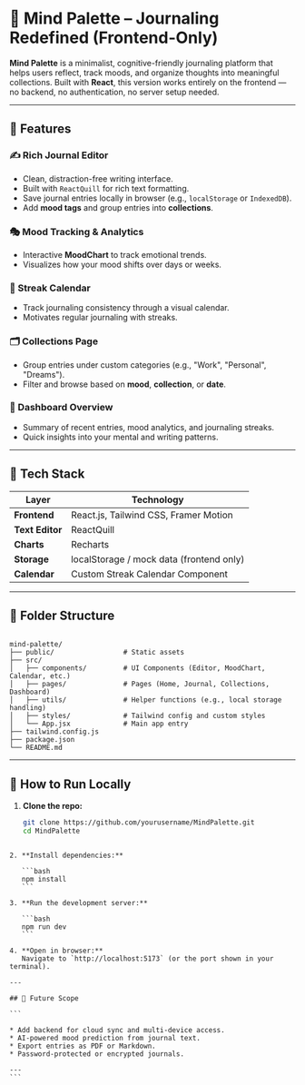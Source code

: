 # 🧠 Mind Palette – Journaling Redefined (Frontend-Only)

**Mind Palette** is a minimalist, cognitive-friendly journaling platform that helps users reflect, track moods, and organize thoughts into meaningful collections. Built with **React**, this version works entirely on the frontend — no backend, no authentication, no server setup needed.

---

## 🌟 Features

### ✍️ Rich Journal Editor
- Clean, distraction-free writing interface.
- Built with `ReactQuill` for rich text formatting.
- Save journal entries locally in browser (e.g., `localStorage` or `IndexedDB`).
- Add **mood tags** and group entries into **collections**.

### 🎭 Mood Tracking & Analytics
- Interactive **MoodChart** to track emotional trends.
- Visualizes how your mood shifts over days or weeks.

### 📅 Streak Calendar
- Track journaling consistency through a visual calendar.
- Motivates regular journaling with streaks.

### 🗂️ Collections Page
- Group entries under custom categories (e.g., "Work", "Personal", "Dreams").
- Filter and browse based on **mood**, **collection**, or **date**.

### 🧭 Dashboard Overview
- Summary of recent entries, mood analytics, and journaling streaks.
- Quick insights into your mental and writing patterns.

---

## 🚀 Tech Stack

| Layer        | Technology                         |
|--------------|-------------------------------------|
| **Frontend** | React.js, Tailwind CSS, Framer Motion |
| **Text Editor** | ReactQuill                      |
| **Charts**   | Recharts                           |
| **Storage**  | localStorage / mock data (frontend only) |
| **Calendar** | Custom Streak Calendar Component   |

---

## 📁 Folder Structure

```

mind-palette/
├── public/                 # Static assets
├── src/
│   ├── components/         # UI Components (Editor, MoodChart, Calendar, etc.)
│   ├── pages/              # Pages (Home, Journal, Collections, Dashboard)
│   ├── utils/              # Helper functions (e.g., local storage handling)
│   ├── styles/             # Tailwind config and custom styles
│   └── App.jsx             # Main app entry
├── tailwind.config.js
├── package.json
└── README.md

````

---

## 🧪 How to Run Locally

1. **Clone the repo:**
   ```bash
   git clone https://github.com/yourusername/MindPalette.git
   cd MindPalette
````

2. **Install dependencies:**

   ```bash
   npm install
   ```

3. **Run the development server:**

   ```bash
   npm run dev
   ```

4. **Open in browser:**
   Navigate to `http://localhost:5173` (or the port shown in your terminal).

---

## 🧩 Future Scope

```

* Add backend for cloud sync and multi-device access.
* AI-powered mood prediction from journal text.
* Export entries as PDF or Markdown.
* Password-protected or encrypted journals.

---
```
